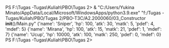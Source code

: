 PS F:\Tugas -Tugas\Kuliah\PBO\Tugas 2> & "C:/Users/Yukina Minato/AppData/Local/Microsoft/WindowsApps/python3.9.exe" "f:/Tugas -Tugas/Kuliah/PBO/Tugas 2/PBO-T3C/A2.2000060/03_Constructor __init__()/Main.py"
{'name': 'Sniper', 'hp': 100, 'atk': 30, 'matk': 5, 'pdef': 4, 'mdef': 5}
{'name': 'Mirana', 'hp': 100, 'atk': 15, 'matk': 21, 'pdef': 1, 'mdef': 7}
{'name': 'Ucup', 'hp': 10000, 'atk': 100, 'matk': 250, 'pdef': 0, 'mdef': 0}
PS F:\Tugas -Tugas\Kuliah\PBO\Tugas 2> 